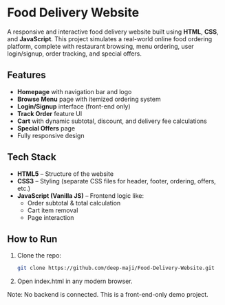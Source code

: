 # Food Delivery Website

A responsive and interactive food delivery website built using **HTML**, **CSS**, and **JavaScript**. This project simulates a real-world online food ordering platform, complete with restaurant browsing, menu ordering, user login/signup, order tracking, and special offers.

## Features

- **Homepage** with navigation bar and logo
- **Browse Menu** page with itemized ordering system
- **Login/Signup** interface (front-end only)
- **Track Order** feature UI
- **Cart** with dynamic subtotal, discount, and delivery fee calculations
- **Special Offers** page
- Fully responsive design

## Tech Stack

- **HTML5** – Structure of the website
- **CSS3** – Styling (separate CSS files for header, footer, ordering, offers, etc.)
- **JavaScript (Vanilla JS)** – Frontend logic like:
  - Order subtotal & total calculation
  - Cart item removal
  - Page interaction

## How to Run

1. Clone the repo:
   ```bash
   git clone https://github.com/deep-maji/Food-Delivery-Website.git

2. Open index.html in any modern browser.

Note: No backend is connected. This is a front-end-only demo project.

